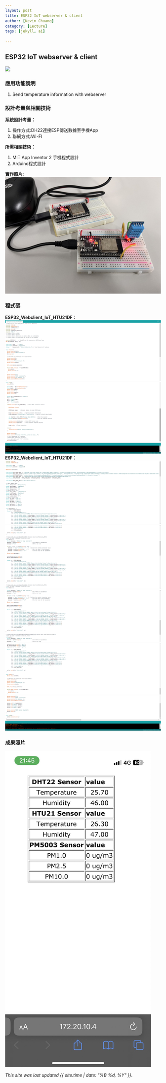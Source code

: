 ```yaml
---
layout: post
title: ESP32 IoT webserver & client
author: [Kevin Chuang]
category: [Lecture]
tags: [jekyll, ai]

---
```

## ESP32 IoT webserver & client
![](https://github.com/rkuo2023/MCU-project/blob/main/images/ESP32_RoboCar.jpg?raw=true)


### 應用功能說明
1. Send temperature information with webserver

### 設計考量與相關技術
**系統設計考量：**<br>
1. 操作方式:DH22連接ESP傳送數據至手機App
2. 聯網方式:WI-FI

**所需相關技術：**
1. MIT App Inventor 2 手機程式設計 
2. Arduino程式設計

**實作照片:**
![](https://github.com/zanlin920601/MCU-project/blob/main/images/F.jpg?raw=true)


### 程式碼
**ESP32_Webclient_IoT_HTU21DF：**
![](https://github.com/zanlin920601/MCU-project/blob/main/images/21.png?raw=true)
![](https://github.com/zanlin920601/MCU-project/blob/main/images/22.png?raw=true)
**ESP32_Webclient_IoT_HTU21DF：**
![](https://github.com/zanlin920601/MCU-project/blob/main/images/11.png?raw=true)
![](https://github.com/zanlin920601/MCU-project/blob/main/images/12.png?raw=true)
![](https://github.com/zanlin920601/MCU-project/blob/main/images/13.png?raw=true)
![](https://github.com/zanlin920601/MCU-project/blob/main/images/14.png?raw=true)
![](https://github.com/zanlin920601/MCU-project/blob/main/images/15.png?raw=true)


### 成果照片
![](https://github.com/zanlin920601/MCU-project/blob/main/images/FINAL.jpg?raw=true)

*This site was last updated {{ site.time | date: "%B %d, %Y" }}.*
